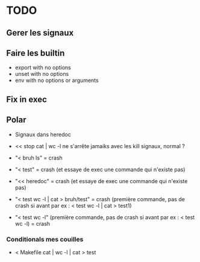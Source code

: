 # TODO

## Gerer les signaux

## Faire les builtin
- export with no options
- unset with no options
- env with no options or arguments

## Fix in exec


## Polar
- Signaux dans heredoc
- << stop cat | wc -l
ne s'arrête jamaiks avec les kill signaux, normal ?


- "< bruh ls" = crash
- "< test" = crash
(et essaye de exec une commande qui n'existe pas)
- "<< heredoc" = crash
(et essaye de exec une commande qui n'existe pas)
- "< test wc -l | cat > bruh/test"
= crash
(première commande, pas de crash si avant par ex : < test wc -l | cat > test1)
- "< test wc -l"
(première commande, pas de crash si avant par ex : < test wc -l)
= crash

### Conditionals mes couilles
- < Makefile cat | wc -l | cat > test